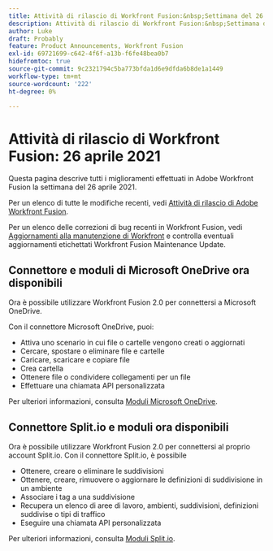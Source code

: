 ```yaml
---
title: Attività di rilascio di Workfront Fusion:&nbsp;Settimana del 26 aprile 2021
description: Attività di rilascio di Workfront Fusion:&nbsp;Settimana del 26 aprile 2021
author: Luke
draft: Probably
feature: Product Announcements, Workfront Fusion
exl-id: 69721699-c642-4f6f-a13b-f6fe48bea0b7
hidefromtoc: true
source-git-commit: 9c2321794c5ba773bfda1d6e9dfda6b8de1a1449
workflow-type: tm+mt
source-wordcount: '222'
ht-degree: 0%

---
```


# Attività di rilascio di Workfront Fusion: 26 aprile 2021

Questa pagina descrive tutti i miglioramenti effettuati in Adobe Workfront Fusion la settimana del 26 aprile 2021.

Per un elenco di tutte le modifiche recenti, vedi [Attività di rilascio di Adobe Workfront Fusion](../../../product-announcements/product-releases/fusion-release-activity/fusion-release-activity.md).

Per un elenco delle correzioni di bug recenti in Workfront Fusion, vedi [Aggiornamenti alla manutenzione di Workfront](https://one.workfront.com/s/article/Workfront-Maintenance-Updates-1882317350) e controlla eventuali aggiornamenti etichettati Workfront Fusion Maintenance Update.

## Connettore e moduli di Microsoft OneDrive ora disponibili

Ora è possibile utilizzare Workfront Fusion 2.0 per connettersi a Microsoft OneDrive.

Con il connettore Microsoft OneDrive, puoi:

* Attiva uno scenario in cui file o cartelle vengono creati o aggiornati
* Cercare, spostare o eliminare file e cartelle
* Caricare, scaricare e copiare file
* Crea cartella
* Ottenere file o condividere collegamenti per un file
* Effettuare una chiamata API personalizzata

Per ulteriori informazioni, consulta [Moduli Microsoft OneDrive](../../../workfront-fusion/apps-and-their-modules/microsoft-onedrive-modules.md).

## Connettore Split.io e moduli ora disponibili

Ora è possibile utilizzare Workfront Fusion 2.0 per connettersi al proprio account Split.io. Con il connettore Split.io, è possibile

* Ottenere, creare o eliminare le suddivisioni
* Ottenere, creare, rimuovere o aggiornare le definizioni di suddivisione in un ambiente
* Associare i tag a una suddivisione
* Recupera un elenco di aree di lavoro, ambienti, suddivisioni, definizioni suddivise o tipi di traffico
* Eseguire una chiamata API personalizzata

Per ulteriori informazioni, consulta [Moduli Split.io](../../../workfront-fusion/apps-and-their-modules/split-io-modules.md).
